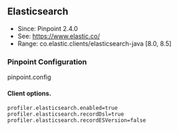 ## Elasticsearch
* Since: Pinpoint 2.4.0
* See: https://www.elastic.co/
* Range: co.elastic.clients/elasticsearch-java [8.0, 8.5]

### Pinpoint Configuration
pinpoint.config

#### Client options.
~~~
profiler.elasticsearch.enabled=true
profiler.elasticsearch.recordDsl=true
profiler.elasticsearch.recordESVersion=false
~~~
